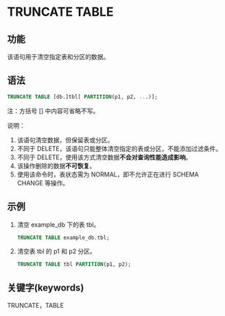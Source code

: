 # TRUNCATE TABLE

## 功能

该语句用于清空指定表和分区的数据。

## 语法

```sql
TRUNCATE TABLE [db.]tbl[ PARTITION(p1, p2, ...)];
```

注：方括号 [] 中内容可省略不写。

说明：

1. 该语句清空数据，但保留表或分区。
2. 不同于 DELETE，该语句只能整体清空指定的表或分区，不能添加过滤条件。
3. 不同于 DELETE，使用该方式清空数据**不会对查询性能造成影响**。
4. 该操作删除的数据**不可恢复**。
5. 使用该命令时，表状态需为 NORMAL，即不允许正在进行 SCHEMA CHANGE 等操作。

## 示例

1. 清空 example_db 下的表 tbl。

    ```sql
    TRUNCATE TABLE example_db.tbl;
    ```

2. 清空表 tbl 的 p1 和 p2 分区。

    ```sql
    TRUNCATE TABLE tbl PARTITION(p1, p2);
    ```

## 关键字(keywords)

TRUNCATE，TABLE
